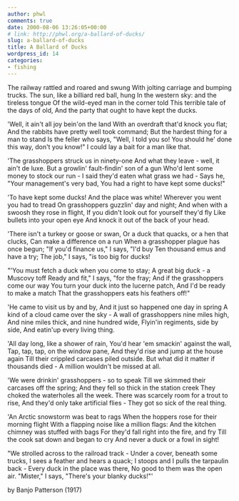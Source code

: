 ```yaml
---
author: phwl
comments: true
date: 2000-08-06 13:26:05+00:00
# link: http://phwl.org/a-ballard-of-ducks/
slug: a-ballard-of-ducks
title: A Ballard of Ducks
wordpress_id: 14
categories:
- fishing
---
```


The railway rattled and roared and swung
With jolting carriage and bumping trucks.
The sun, like a billiard red ball, hung
In the western sky: and the tireless tongue
Of the wild-eyed man in the corner told
This terrible tale of the days of old,
And the party that ought to have kept the ducks.
<!-- more -->

'Well, it ain't all joy bein'on the land
With an overdraft that'd knock you flat;
And the rabbits have pretty well took command;
But the hardest thing for a man to stand
Is the feller who says, "Well, I told you so!
You should he' done this way, don't you know!"
I could lay a bait for a man like that.

'The grasshoppers struck us in ninety-one
And what they leave - well, it ain't de luxe.
But a growlin' fault-findin' son of a gun
Who'd lent some money to stock our run -
I said they'd eaten what grass we had -
Says he, "Your management's very bad,
You had a right to have kept some ducks!"

'To have kept some ducks! And the place was white!
Wherever you went you had to tread
On grasshoppers guzzlin' day and night;
And when with a swoosh they rose in flight,
If you didn't look out for yourself they'd fly
Like bullets into your open eye
And knock it out of the back of your head.

'There isn't a turkey or goose or swan,
Or a duck that quacks, or a hen that clucks,
Can make a difference on a run
When a grasshopper plague has once begun;
"If you'd finance us," I says, "I'd buy
Ten thousand emus and have a try;
The job," I says, "is too big for ducks!

"'You must fetch a duck when you come to stay;
A great big duck - a Muscovy toff
Ready and fit," I says, "for the fray;
And if the grasshoppers come our way
You turn your duck into the lucerne patch,
And I'd be ready to make a match
That the grasshoppers eats his feathers off!"

'He came to visit us by and by,
And it just so happened one day in spring
A kind of a cloud came over the sky -
A wall of grasshoppers nine miles high,
And nine miles thick, and nine hundred wide,
Flyin'in regiments, side by side,
And eatin'up every living thing.

'All day long, like a shower of rain,
You'd hear 'em smackin' against the wall,
Tap, tap, tap, on the window pane,
And they'd rise and jump at the house again
Till their crippled carcases piled outside.
But what did it matter if thousands died -
A million wouldn't be missed at all.

'We were drinkin' grasshoppers - so to speak
Till we skimmed their carcases off the spring;
And they fell so thick in the station creek
They choked the waterholes all the week.
There was scarcely room for a trout to rise,
And they'd only take artificial flies -
They got so sick of the real thing.

'An Arctic snowstorm was beat to rags
When the hoppers rose for their morning flight
With a flapping noise like a million flags:
And the kitchen chimney was stuffed with bags
For they'd fall right into the fire, and fry
Till the cook sat down and began to cry
And never a duck or a fowl in sight!

"We strolled across to the railroad track -
Under a cover, beneath some trucks,
I sees a feather and hears a quack;
I stoops and I pulls the tarpaulin back -
Every duck in the place was there,
No good to them was the open air.
"Mister," I says, "There's your blanky ducks!"'

by Banjo Patterson (1917)
